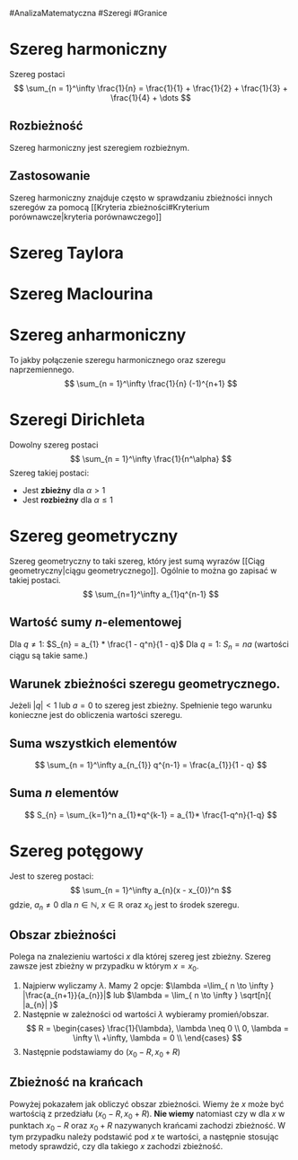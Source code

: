 #AnalizaMatematyczna #Szeregi #Granice
# Szereg harmoniczny
Szereg postaci
$$
\sum_{n = 1}^\infty \frac{1}{n} = \frac{1}{1} + \frac{1}{2} + \frac{1}{3} + \frac{1}{4} + \dots
$$

## Rozbieżność
Szereg harmoniczny jest szeregiem rozbieżnym.
## Zastosowanie
Szereg harmoniczny znajduje często w sprawdzaniu zbieżności innych szeregów za pomocą [[Kryteria zbieżności#Kryterium porównawcze|kryteria porównawczego]] 
# Szereg Taylora
# Szereg Maclourina
# Szereg anharmoniczny
To jakby połączenie szeregu harmonicznego oraz szeregu naprzemiennego.
$$
\sum_{n = 1}^\infty \frac{1}{n} (-1)^{n+1}
$$
# Szeregi Dirichleta
Dowolny szereg postaci
$$
\sum_{n = 1}^\infty \frac{1}{n^\alpha}
$$
Szereg takiej postaci:
- Jest **zbieżny** dla $\alpha > 1$
- Jest **rozbieżny** dla $\alpha \leq 1$


# Szereg geometryczny
Szereg geometryczny to taki szereg, który jest sumą wyrazów [[Ciąg geometryczny|ciągu geometrycznego]].
Ogólnie to można go zapisać w takiej postaci.
$$
\sum_{n=1}^\infty a_{1}q^{n-1}
$$
## Wartość sumy $n$-elementowej
Dla $q \neq 1$: $S_{n} = a_{1} * \frac{1 - q^n}{1 - q}$
Dla $q = 1$: $S_{n} = na$ (wartości ciągu są takie same.)

## Warunek zbieżności szeregu geometrycznego.
Jeżeli $|q| < 1$ lub $a = 0$ to szereg jest zbieżny.
Spełnienie tego warunku konieczne jest do obliczenia wartości szeregu.
## Suma wszystkich elementów
$$
\sum_{n = 1}^\infty a_{n_{1}} q^{n-1} = \frac{a_{1}}{1 - q}
$$
## Suma $n$ elementów
$$
S_{n} = \sum_{k=1}^n a_{1}*q^{k-1} = a_{1}* \frac{1-q^n}{1-q}
$$
# Szereg potęgowy
Jest to szereg postaci:
$$
\sum_{n = 1}^\infty a_{n}(x - x_{0})^n
$$
gdzie, $a_{n} \neq 0$ dla $n \in \mathbb{N}$, $x \in \mathbb{R}$
oraz $x_{0}$ jest to środek szeregu.
## Obszar zbieżności
Polega na znalezieniu wartości $x$ dla której szereg jest zbieżny.
Szereg zawsze jest zbieżny w przypadku w którym $x = x_{0}$.

1. Najpierw wyliczamy $\lambda$. Mamy 2 opcje: $\lambda =\lim_{ n \to \infty } |\frac{a_{n+1}}{a_{n}}|$ lub $\lambda = \lim_{ n \to \infty } \sqrt[n]{ |a_{n}| }$
2. Następnie w zależności od wartości $\lambda$ wybieramy promień/obszar.$$
   R = \begin{cases}
\frac{1}{\lambda}, \lambda \neq 0 \\
0, \lambda = \infty \\
+\infty, \lambda = 0 \\
\end{cases}
$$
3. Następnie podstawiamy do $(x_{0} - R, x_{0} + R)$ 
## Zbieżność na krańcach
Powyżej pokazałem jak obliczyć obszar zbieżności. Wiemy że $x$ może być wartością z przedziału $(x_{0} - R, x_{0} + R)$.
**Nie wiemy** natomiast czy w dla $x$ w punktach $x_{0} - R$ oraz $x_{0} + R$  nazywanych krańcami zachodzi zbieżność. W tym przypadku należy podstawić pod $x$ te wartości, a następnie stosując metody sprawdzić, czy dla takiego $x$ zachodzi zbieżność. 